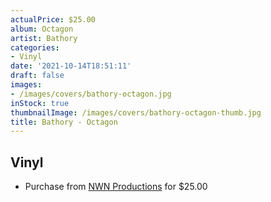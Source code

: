 ```yaml
---
actualPrice: $25.00
album: Octagon
artist: Bathory
categories:
- Vinyl
date: '2021-10-14T18:51:11'
draft: false
images:
- /images/covers/bathory-octagon.jpg
inStock: true
thumbnailImage: /images/covers/bathory-octagon-thumb.jpg
title: Bathory - Octagon
---
```


## Vinyl
* Purchase from [NWN Productions](http://shop.nwnprod.com/index.php?route=product/product&path=75&product_id=18261&sort=pd.name&order=ASC) for $25.00
